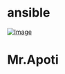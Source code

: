 # ansible

[![Image](https://github.com/yankils/ansible_for_beginners/blob/master/ansible_udemy_course.PNG "Ansible for the DevOps Beginners & System Admins ")](https://www.udemy.com/course/valaxy-ansible/?referralCode=9F36DC2010AEB6D64263)

# Mr.Apoti